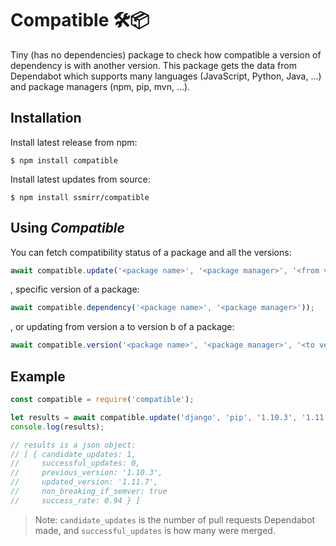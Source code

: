 # Compatible 🛠📦

Tiny (has no dependencies) package to check how compatible a version of dependency is with another version.
This package gets the data from Dependabot which supports many languages (JavaScript, Python, Java, ...) and package managers (npm, pip, mvn, ...).

## Installation

Install latest release from npm:

``` shell
$ npm install compatible
```

Install latest updates from source:

``` shell
$ npm install ssmirr/compatible
```

## Using _Compatible_

You can fetch compatibility status of a package and all the versions:
``` js
await compatible.update('<package name>', '<package manager>', '<from version>', '<to version>'));
```

, specific version of a package:

``` js
await compatible.dependency('<package name>', '<package manager>'));
```

, or updating from version a to version b of a package:

``` js
await compatible.version('<package name>', '<package manager>', '<to version>'));
```

## Example

``` js
const compatible = require('compatible');

let results = await compatible.update('django', 'pip', '1.10.3', '1.11.7'));
console.log(results);

// results is a json object:
// [ { candidate_updates: 1,
//     successful_updates: 0,
//     previous_version: '1.10.3',
//     updated_version: '1.11.7',
//     non_breaking_if_semver: true
//     success_rate: 0.94 } ]
```

> Note: `candidate_updates` is the number of pull requests Dependabot made, and `successful_updates` is how many were merged.